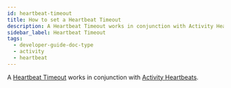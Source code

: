 ```yaml
---
id: heartbeat-timeout
title: How to set a Heartbeat Timeout
description: A Heartbeat Timeout works in conjunction with Activity Heartbeats.
sidebar_label: Heartbeat Timeout
tags:
  - developer-guide-doc-type
  - activity
  - heartbeat
---
```


A [Heartbeat Timeout](/concepts/what-is-a-heartbeat-timeout) works in conjunction with [Activity Heartbeats](/concepts/what-is-an-activity-heartbeat).
